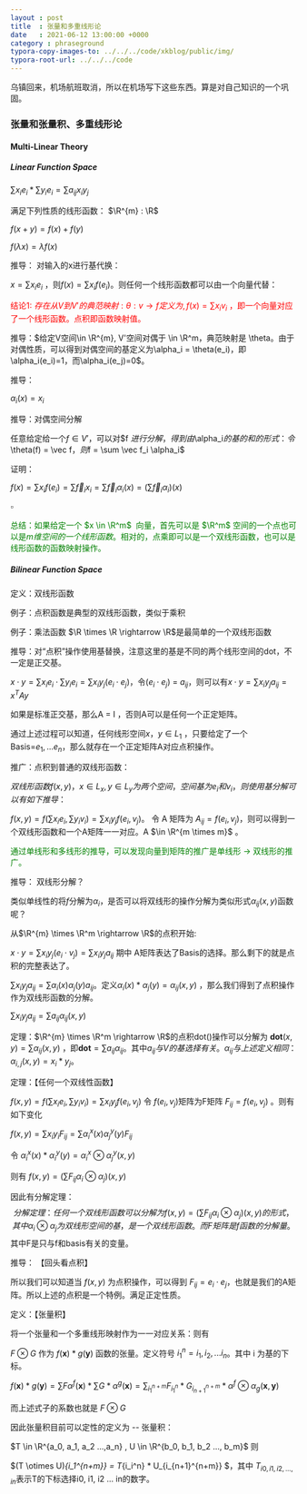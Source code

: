 ```yaml
---
layout : post
title  : 张量和多重线形论
date   : 2021-06-12 13:00:00 +0000
category : phraseground
typora-copy-images-to: ../../../code/xkblog/public/img/
typora-root-url: ../../../code
---
```


乌镇回来，机场航班取消，所以在机场写下这些东西。算是对自己知识的一个巩固。

### 张量和张量积、多重线形论

#### Multi-Linear Theory



##### Linear Function Space

$\sum x_i e_i * \sum y_i e_i = \sum a_{ij} x_i y_j$

满足下列性质的线形函数： $\R^{m} : \R$

$f(x + y) = f(x) + f(y)$

$f(\lambda x) = \lambda f(x)$



推导： 对输入的x进行基代换： 

$x = \sum x_i e_i$ ，则$f(x) = \sum x_i f(e_i)$。则任何一个线形函数都可以由一个向量代替：

<font color='red'>结论1: $存在从 V到V'的典范映射: \theta: v \rightarrow f定义为, f(x) = \sum x_i v_i$ ，即一个向量对应了一个线形函数。点积即函数映射值。</font>



推导：$给定V空间\in \R^{m}, V'空间对偶于 \in \R^m，典范映射是 \theta。由于对偶性质，可以得到对偶空间的基定义为\alpha_i = \theta(e_i)，即\alpha_i(e_i)=1，而\alpha_i(e_j)=0$。



推导：

$\alpha_i(x) = x_i$



推导：对偶空间分解

任意给定给一个$f \in V'$，可以对$f $进行分解，得到由$\alpha_i$的基的和的形式： 令$\theta(f) = \vec f$，则$f = \sum \vec f_i \alpha_i$

证明：

$f(x) = \sum x_i f(e_i) = \sum \vec f_i x_i = \sum \vec f_i \alpha_i (x) = (\sum \vec f_i \alpha_i) (x)$

$\square$



<font color='green'>总结：如果给定一个 $x \in \R^m$  向量，首先可以是 $\R^m$ 空间的一个点也可以是$m维空间的一个线形函数$。相对的，点乘即可以是一个双线形函数，也可以是线形函数的函数映射操作。 </font>



##### Bilinear Function Space

定义：双线形函数

例子：点积函数是典型的双线形函数，类似于乘积

例子：乘法函数 $\R \times \R \rightarrow \R$是最简单的一个双线形函数



推导：对“点积”操作使用基替换，注意这里的基是不同的两个线形空间的dot，不一定是正交基。

$x \cdot y = \sum x_i e_i \cdot \sum y_i e_i = \sum x_i y_j (e_i \cdot e_j)$，令($e_i \cdot e_j$) = $a_{ij}$，则可以有$x \cdot y = \sum x_i y_j a_{ij} = x^TAy$ 

如果是标准正交基，那么A = I ，否则A可以是任何一个正定矩阵。

通过上述过程可以知道，任何线形空间$x，y \in L_1$ ，只要给定了一个Basis=$e_1, ... e_n$，那么就存在一个正定矩阵A对应点积操作。



推广：点积到普通的双线形函数： 

$双线形函数 f(x,y)，x \in L_x , y \in L_y为两个空间，空间基为e_i 和 v_i，则使用基分解可以有如下推导：$

$f(x, y) = f(\sum x_i e_i , \sum y_i v_i) = \sum x_i y_j f(e_i, v_j)$。 令 A 矩阵为 $A_{ij} = f(e_i, v_j)$，则可以得到一个双线形函数和一个A矩阵一一对应。A $\in \R^{m \times m}$ 。



<font color='green'>通过单线形和多线形的推导，可以发现向量到矩阵的推广是单线形 -> 双线形的推广。</font>



推导： 双线形分解？

类似单线性的将$f$分解为$\alpha_i$，是否可以将双线形的操作分解为类似形式$\alpha_{ij}(x,y)$函数呢？

从$\R^{m} \times \R^m \rightarrow \R$的点积开始: 

$x \cdot y = \sum x_i y_j (e_i \cdot v_j) = \sum x_i y_j a_{ij}$ 期中 A矩阵表达了Basis的选择。那么剩下的就是点积的完整表达了。

$\sum x_i y_j a_{ij} = \sum \alpha_i(x) \alpha_j(y) a_{ij}$。定义$\alpha_i(x) * \alpha_j(y) = \alpha_{ij}(x, y)$ ，那么我们得到了点积操作作为双线形函数的分解。

$\sum x_i y_j a_{ij} = \sum a_{ij} \alpha_{ij}(x, y)$



定理：$\R^{m} \times \R^m \rightarrow \R$的点积dot()操作可以分解为 $\mathbf{dot}(x, y) = \sum \alpha_{ij} (x, y)$ ，即$\mathbf{dot} = \sum a_{ij} \alpha_{ij}$。其中$a_{ij}与V的基选择有关$。$\alpha_{ij}与上述定义相同：\alpha_{i,j}(x, y) = x_i * y_j$。



定理：【任何一个双线性函数】

$f(x, y) = f(\sum x_i e_i , \sum y_i v_i) = \sum x_i y_j f(e_i, v_j)$ 令 $f(e_i, v_j)$矩阵为F矩阵 $F_{ij}= f(e_i, v_j)$ 。则有如下变化

$f(x,y) = \sum x_i y_i F_{ij} = \sum \alpha^x_i(x) \alpha^y_j(y) F_{ij}$ 

令 $\alpha^x_i(x) * \alpha^y_i(y) = \alpha^x_i \otimes \alpha^y_j (x, y)$ 

则有 $f(x, y) = (\sum F_{ij} \alpha_i \otimes \alpha_j)(x, y)$

因此有分解定理：
$$
分解定理：任何一个双线形函数可以分解为 f(x, y) = (\sum F_{ij} \alpha_i \otimes \alpha_j)(x, y) 的形式，其中\alpha_i \otimes \alpha_j为双线形空间的基，是一个双线形函数。而F矩阵是f函数的分解量。
$$
其中F是只与f和basis有关的变量。



推导： 【回头看点积】

所以我们可以知道当 $f(x, y)$ 为点积操作，可以得到 $F_{ij} = e_i \cdot e_j$，也就是我们的A矩阵。所以上述的点积是一个特例。满足正定性质。



定义：【张量积】

将一个张量和一个多重线形映射作为一一对应关系：则有

 $F \otimes G$  作为 $f(\mathbf{x}) * g(\mathbf{y})$ 函数的张量。定义符号 $i_{1}^{n} = i_1, i_2, ... i_n$。其中 i 为基的下标。

$f(\mathbf{x}) * g(\mathbf{y}) = \sum F \alpha^f(\mathbf{x}) * \sum G * \alpha^g (\mathbf{x}) = \sum_{i_1^{n+m}} F_{i_{1}^{n}} * G_{i_{n+1}^{n+m}} * \alpha^f \otimes \alpha_g(\mathbf{x}, \mathbf{y})$

而上述式子的系数也就是 $F \otimes G$

因此张量积目前可以定性的定义为 -- 张量积：

 $T \in \R^{a_0, a_1, a_2 ...,a_n} , U \in \R^{b_0, b_1, b_2 ..., b_m}$ 则

$(T \otimes U)_{i_1^{n+m}} = T_{i_i^n} * U_{i_{n+1}^{n+m}} $，其中 $T_{i0,i1,i2,...,in}$表示T的下标选择i0, i1, i2 ... in的数字。



